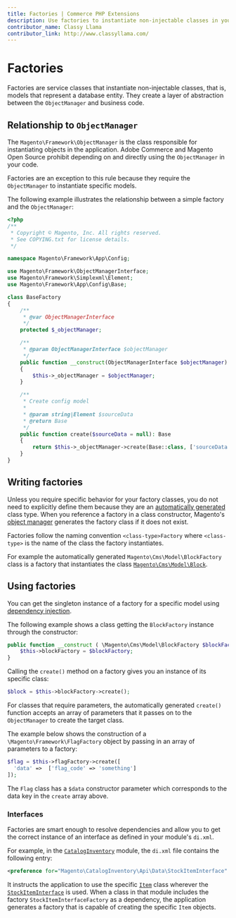 ```yaml
---
title: Factories | Commerce PHP Extensions
description: Use factories to instantiate non-injectable classes in your Adobe Commerce and Magento Open Source extenions.
contributor_name: Classy Llama
contributor_link: http://www.classyllama.com/
---
```


# Factories

Factories are service classes that instantiate non-injectable classes, that is, models that represent a database entity.
They create a layer of abstraction between the `ObjectManager` and business code.

## Relationship to `ObjectManager`

The `Magento\Framework\ObjectManager` is the class responsible for instantiating objects in the application.
Adobe Commerce and Magento Open Source prohibit depending on and directly using the `ObjectManager` in your code.

Factories are an exception to this rule because they require the `ObjectManager` to instantiate specific models.

The following example illustrates the relationship between a simple factory and the `ObjectManager`:

```php
<?php
/**
 * Copyright © Magento, Inc. All rights reserved.
 * See COPYING.txt for license details.
 */

namespace Magento\Framework\App\Config;

use Magento\Framework\ObjectManagerInterface;
use Magento\Framework\Simplexml\Element;
use Magento\Framework\App\Config\Base;

class BaseFactory
{
    /**
     * @var ObjectManagerInterface
     */
    protected $_objectManager;

    /**
     * @param ObjectManagerInterface $objectManager
     */
    public function __construct(ObjectManagerInterface $objectManager)
    {
        $this->_objectManager = $objectManager;
    }

    /**
     * Create config model
     *
     * @param string|Element $sourceData
     * @return Base
     */
    public function create($sourceData = null): Base
    {
        return $this->_objectManager->create(Base::class, ['sourceData' => $sourceData]);
    }
}
```

## Writing factories

Unless you require specific behavior for your factory classes, you do not need to explicitly define them because they are an [automatically generated](code-generation.md) class type.
When you reference a factory in a class constructor, Magento's [object manager](object-manager/index.md) generates the factory class if it does not exist.

Factories follow the naming convention `<class-type>Factory` where `<class-type>` is the name of the class the factory instantiates.

For example the automatically generated `Magento\Cms\Model\BlockFactory` class is a factory that instantiates the class [`Magento\Cms\Model\Block`](https://github.com/magento/magento2/blob/2.4/app/code/Magento/Cms/Model/Block.php).

## Using factories

You can get the singleton instance of a factory for a specific model using [dependency injection](dependency-injection.md).

The following example shows a class getting the `BlockFactory` instance through the constructor:

```php
public function __construct ( \Magento\Cms\Model\BlockFactory $blockFactory) {
    $this->blockFactory = $blockFactory;
}
```

Calling the `create()` method on a factory gives you an instance of its specific class:

```php
$block = $this->blockFactory->create();
```

For classes that require parameters, the automatically generated `create()` function accepts an array of parameters that it passes on to the `ObjectManager` to create the target class.

The example below shows the construction of a `\Magento\Framework\FlagFactory` object by passing in an array of parameters to a factory:

```php
$flag = $this->flagFactory->create([
  'data' =>  ['flag_code' => 'something']
]);
```

The `Flag` class has a `$data` constructor parameter which corresponds to the data key in the `create` array above.

### Interfaces

Factories are smart enough to resolve dependencies and allow you to get the correct instance of an interface as defined in your module's `di.xml`.

For example, in the [`CatalogInventory`](https://github.com/magento/magento2/blob/2.4/app/code/Magento/CatalogInventory) module, the `di.xml` file contains the following entry:

```xml
<preference for="Magento\CatalogInventory\Api\Data\StockItemInterface" type="Magento\CatalogInventory\Model\Stock\Item" />
```

It instructs the application to use the specific [`Item`](https://github.com/magento/magento2/blob/2.4/app/code/Magento/CatalogInventory/Model/Stock/Item.php) class wherever the [`StockItemInterface`](https://github.com/magento/magento2/blob/2.4/app/code/Magento/CatalogInventory/Api/Data/StockItemInterface.php) is used.
When a class in that module includes the factory `StockItemInterfaceFactory` as a dependency, the application generates a factory that is capable of creating the specific `Item` objects.
